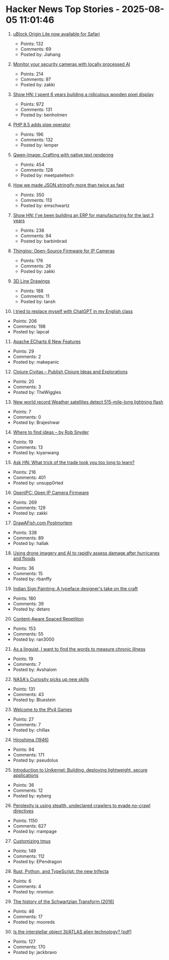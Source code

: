 # Hacker News Top Stories - 2025-08-05 11:01:46

1. [uBlock Origin Lite now available for Safari](https://apps.apple.com/cn/app/ublock-origin-lite/id6745342698)
   - Points: 132
   - Comments: 69
   - Posted by: Jiahang

2. [Monitor your security cameras with locally processed AI](https://frigate.video/)
   - Points: 214
   - Comments: 97
   - Posted by: zakki

3. [Show HN: I spent 6 years building a ridiculous wooden pixel display](https://benholmen.com/blog/kilopixel/)
   - Points: 972
   - Comments: 131
   - Posted by: benholmen

4. [PHP 8.5 adds pipe operator](https://thephp.foundation/blog/2025/07/11/php-85-adds-pipe-operator/)
   - Points: 196
   - Comments: 132
   - Posted by: lemper

5. [Qwen-Image: Crafting with native text rendering](https://qwenlm.github.io/blog/qwen-image/)
   - Points: 454
   - Comments: 128
   - Posted by: meetpateltech

6. [How we made JSON.stringify more than twice as fast](https://v8.dev/blog/json-stringify)
   - Points: 350
   - Comments: 113
   - Posted by: emschwartz

7. [Show HN: I've been building an ERP for manufacturing for the last 3 years](https://github.com/crbnos/carbon)
   - Points: 238
   - Comments: 94
   - Posted by: barbinbrad

8. [Thingino: Open-Source Firmware for IP Cameras](https://thingino.com/)
   - Points: 176
   - Comments: 26
   - Posted by: zakki

9. [3D Line Drawings](https://amritkwatra.com/experiments/3d-line-drawings)
   - Points: 188
   - Comments: 11
   - Posted by: tansh

10. [I tried to replace myself with ChatGPT in my English class](https://lithub.com/what-happened-when-i-tried-to-replace-myself-with-chatgpt-in-my-english-classroom/)
   - Points: 206
   - Comments: 198
   - Posted by: lapcat

11. [Apache ECharts 6 New Features](https://echarts.apache.org/handbook/en/basics/release-note/v6-feature/)
   - Points: 29
   - Comments: 2
   - Posted by: makepanic

12. [Clojure Civitas – Publish Clojure Ideas and Explorations](https://github.com/ClojureCivitas/clojurecivitas.github.io)
   - Points: 20
   - Comments: 3
   - Posted by: TheWiggles

13. [New world record Weather satellites detect 515-mile-long lightning flash](https://www.space.com/astronomy/earth/new-world-record-weather-satellites-detect-515-mile-long-lightning-flash)
   - Points: 7
   - Comments: 0
   - Posted by: Brajeshwar

14. [Where to find ideas – by Rob Snyder](https://howtogrow.substack.com/p/where-to-find-ideas)
   - Points: 19
   - Comments: 13
   - Posted by: kiyanwang

15. [Ask HN: What trick of the trade took you too long to learn?](undefined)
   - Points: 216
   - Comments: 401
   - Posted by: unsupp0rted

16. [OpenIPC: Open IP Camera Firmware](https://openipc.org/à)
   - Points: 269
   - Comments: 129
   - Posted by: zakki

17. [DrawAFish.com Postmortem](https://aldenhallak.com/blog/posts/draw-a-fish-postmortem.html)
   - Points: 338
   - Comments: 89
   - Posted by: hallak

18. [Using drone imagery and AI to rapidly assess damage after hurricanes and floods](https://stories.tamu.edu/news/2025/07/28/ai-turns-drone-footage-into-disaster-response-maps-in-minutes/)
   - Points: 36
   - Comments: 15
   - Posted by: rbanffy

19. [Indian Sign Painting: A typeface designer's take on the craft](https://bl.ag/indian-sign-painting-a-typeface-designers-take-on-the-craft/)
   - Points: 180
   - Comments: 39
   - Posted by: detaro

20. [Content-Aware Spaced Repetition](https://www.giacomoran.com/blog/content-aware-sr/)
   - Points: 153
   - Comments: 55
   - Posted by: ran3000

21. [As a linguist, I want to find the words to measure chronic illness](https://thesicktimes.org/2025/08/01/as-a-linguist-i-want-to-find-the-words-to-measure-chronic-illness/)
   - Points: 19
   - Comments: 7
   - Posted by: Avshalom

22. [NASA's Curiosity picks up new skills](https://www.jpl.nasa.gov/news/marking-13-years-on-mars-nasas-curiosity-picks-up-new-skills/)
   - Points: 131
   - Comments: 43
   - Posted by: Bluestein

23. [Welcome to the IPv4 Games](https://ipv4.games/)
   - Points: 27
   - Comments: 7
   - Posted by: chillax

24. [Hiroshima (1946)](https://www.newyorker.com/magazine/1946/08/31/hiroshima)
   - Points: 94
   - Comments: 171
   - Posted by: pseudolus

25. [Introduction to Unikernel: Building, deploying lightweight, secure applications](https://tallysolutions.com/technology/introduction-to-unikernel-2/)
   - Points: 36
   - Comments: 12
   - Posted by: eyberg

26. [Perplexity is using stealth, undeclared crawlers to evade no-crawl directives](https://blog.cloudflare.com/perplexity-is-using-stealth-undeclared-crawlers-to-evade-website-no-crawl-directives/)
   - Points: 1150
   - Comments: 627
   - Posted by: rrampage

27. [Customizing tmux](https://evgeniipendragon.com/posts/customizing-tmux-and-making-it-less-dreadful/)
   - Points: 149
   - Comments: 112
   - Posted by: EPendragon

28. [Rust, Python, and TypeScript: the new trifecta](https://smallcultfollowing.com/babysteps/blog/2025/07/31/rs-py-ts-trifecta/)
   - Points: 6
   - Comments: 4
   - Posted by: nromiun

29. [The history of the Schwartzian Transform (2016)](https://www.perl.com/article/the-history-of-the-schwartzian-transform/)
   - Points: 46
   - Comments: 17
   - Posted by: mooreds

30. [Is the interstellar object 3I/ATLAS alien technology? [pdf]](https://lweb.cfa.harvard.edu/~loeb/HCL25.pdf)
   - Points: 127
   - Comments: 170
   - Posted by: jackbravo

